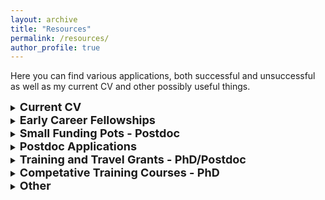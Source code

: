 ```yaml
---
layout: archive
title: "Resources"
permalink: /resources/
author_profile: true
---
```


Here you can find various applications, both successful and unsuccessful as well as my current CV and other possibly useful things.

<details>
  <summary> <b><font size="+1">Current CV</font></b> </summary>

  <p><a href="https://www.overleaf.com/read/xyhzbnmtmppp">Full CV</a> on the Overleaf platform. You can also access the LaTeX code.</p>

  <p><a href="https://www.overleaf.com/read/dqxkdyfxfqsj">Condensed CV.</a></p>

</details>

<details>
  <summary> <b><font size="+1">Early Career Fellowships</font></b> </summary>

  <p>Leverhulme Early Career Research Fellowship <a href="https://www.dropbox.com/s/4o0ti9ykfb2vn22/Leverhulme_2023_dedacted.pdf?dl=0">application</a> - unsuccessful - 2023.</p>

  <p>NERC Independent Fellowship <a href="https://www.dropbox.com/s/14zva7k0kshzc86/jes-2726477.pdf?dl=0">application</a> and <a href="https://www.dropbox.com/s/o9xo3aik1e8m9ov/NERC_feedback_2022.pdf?dl=0">feedback</a> - unsuccessful - 2023.</p>

  <p>EMBO Postdoctoral Fellowship <a href="https://www.dropbox.com/s/0tov0gnwgqny16r/EMBO_long_term_fellowship.pdf?dl=0">application</a> - made it to final short list (interview)- unsuccessful - 2021.</p>

  <p>Leverhulme Early Career Researcher Fellowship <a href="https://www.dropbox.com/s/czwz0dk3yh1j4py/Leverhulme_ECR_Fellowship_2021.pdf?dl=0">application</a> - made it to final shortlist - unsuccessful - 2021.</p>

  <p>Royal Commission for the Exhibition of 1851 Research Fellowship <a href="https://www.dropbox.com/s/c80ihzwfesdqefa/Royal_Commission_of_1851_Research_Fellowship_2021.pdf?dl=0">application</a> - unsuccessful - 2021.</p>

  <p>Marie Sklodowska-Curie Actions Independent Fellowship <a href="https://www.dropbox.com/s/n06vkmc7im387dx/HM_MSCA_Independent_fellowship_2020_unsuccessful.pdf?dl=0">application</a> and <a href="https://www.dropbox.com/s/r9d162h1bfsptws/HM_MSCA_2020_feedback.pdf?dl=0">feedback</a> - unsuccessful - scored 93.4% funding cut-off was 94.4% - 2020.</p>

  <p>Marie Sklodowska-Curie Actions Independent Fellowship <a href="https://www.dropbox.com/s/lh6n9v0axucj6i6/Final_proposal.pdf?dl=0">application</a> and <a href="https://www.dropbox.com/s/ypoa6xfgklqv0ih/882722_EpiSpider_ESR.pdf?dl=0">feedback</a> - unsuccessful but made the reserve list - scored 92.2% funding cut-off was 92.6% - 2019.</p>

</details>

<details>
  <summary> <b><font size="+1">Small Funding Pots - Postdoc</font></b> </summary>

  <p>BBSRC Impact Accelerator <a href="https://www.dropbox.com/s/kj1od9dt66w1odi/BBSRC%20IAA%20application%20form%20PoC%20Hollie%20Marshall.pdf?dl=0">application</a> - <strong>successful</strong> - 2023.</p>

  <p>British Ecological Society, Large Research Grant <a href="https://www.dropbox.com/s/b5xjgo9gzhwh7tn/LRB23_1005.pdf?dl=0">form</a>, <a href="https://www.dropbox.com/scl/fi/r0joqk9phpcnohpg6husy/BES_2023_round2_feedback.docx?rlkey=f4f72htj6kvuftbxv47eccbv0&dl=0">feedback</a> - unsuccessful, through to final round however - 2023.</p>

  <p>Fish Society of the British Isles, Small Research Grant <a href="https://www.dropbox.com/s/l7sy7iiqkguqcw0/FSBI_form.pdf?dl=0">form</a>, <a href="https://www.dropbox.com/s/ds995ok8m5qm7yk/FSBI_Research-Grant-Budget-Hollie-Marshall.pdf?dl=0">budget</a>, <a href="https://www.dropbox.com/s/338et46u8d59zzq/FSBI_CV-Hollie-Marshall.pdf?dl=0">CV</a> and <a href="https://www.dropbox.com/s/gketurhsxsmzi98/FSBI_feedback_2023.pdf?dl=0">feedback</a> - unsuccessful - 2023.</p>

  <p>ESEB Progress Meeting in Evolutionary Biology <a href="https://www.dropbox.com/s/a2o2c94yhyq5onw/Epi_in_EcoEvo.pdf?dl=0">application</a> - unsuccessful, second choice however - 2023.</p>

  <p>NEOF Early Career Researcher Pilot Project Proposal <a href="https://www.dropbox.com/s/zo0qvdhu9m4gsbz/NEOF_2022.pdf?dl=0">application</a> - made jointly with Dr. Katie Reilly - <strong>successful</strong> - 2022.</p>

  <p>NERC Discipline Hopping Small Grants <a href="https://www.dropbox.com/s/jc78ae1pxq0rzsv/HM_Application_form.pdf?dl=0">application</a> and <a href="https://www.dropbox.com/s/603bte4v7731cbu/HM_2page_summary.pdf?dl=0">project summary</a> - made jointly with Dr. Katie Reilly - <strong>successful</strong> - 2022.</p>

  <p>NEOF Early Career Researcher Pilot Project Proposal <a href="https://www.dropbox.com/s/dkcbb9ebnf2klzm/HM_NEOF_ECR_Pilot_Scheme_2021.pdf?dl=0">application</a> - made jointly with Dr. Kamil Jaron - <strong>successful</strong> - 2021.</p>

</details>


<details>
  <summary> <b><font size="+1">Postdoc Applications</font></b> </summary>

  <p>University of Aberdeen, Interdisciplinary Fellowship <a href="https://www.dropbox.com/s/a4pr2t5eo4sj5kt/Cover_letter_Hollie_Marshall.pdf?dl=0">cover letter</a>, <a href="https://www.dropbox.com/s/7owdtuwg47d7gtw/CV_Hollie_Marshall.pdf?dl=0">CV</a> - unsuccessful - 2022.</p>

  <p>University of Leicester, Postdoc in Bumblebee Epignetics <a href="https://www.dropbox.com/s/6fd938nx352jueu/Leicester_cover_letter.pdf?dl=0">cover letter</a>, [CV]<a href="https://www.dropbox.com/s/ohzrym5tl8a9yq9/CV_Leicester_2021.pdf?dl=0">CV</a>, <a href="https://www.dropbox.com/s/j1fiys04o5t70n0/Leicester_job_talk.pptx?dl=0">interview presentation</a> - <strong>successful</strong> - 2021.</p>

  <p>Postdoc in insect epigenetics and pesticide exposure <a href="https://www.dropbox.com/s/bply7yu3qvtuq6z/exeter_app.pdf?dl=0">cover letter</a> - not applied for in the end - 2019.</p>

  <p>University of Edinburgh, Postdoc in Insect Epigenetics and Reproduction <a href="https://www.dropbox.com/s/ktpmn0b8x3nbajj/Hollie_Marshall_Cover_Letter.pdf?dl=0">cover letter</a>, <a href="https://www.dropbox.com/s/0ztj72ji82eb68h/Edinburgh_CV.pdf?dl=0">CV</a> and <a href="https://www.dropbox.com/s/ggn37uytowu4q1w/Interview_Edinburgh.pdf?dl=0">interview presentation</a> - <strong>successful</strong> - 2019.</p>

</details>

<details>
  <summary> <b><font size="+1">Training and Travel Grants - PhD/Postdoc</font></b> </summary>

  <p>The Genetics Society Training Grant <a href="https://www.dropbox.com/s/9cg5j76rzfrmitw/HM_Genetics_Society_Training_Grant_2020_successful.pdf?dl=0">application</a> - <strong>successful</strong> - 2020.</p>

  <p>The Genetics Society Junior Scientist Conference Grant <a href="https://www.dropbox.com/s/pr7k1w52bgetopl/Genetics_application_Hollie.pdf?dl=0">application</a> - <strong>successful</strong> - 2018.</p>

  <p>British Ecological Society Conference Grant <a href="https://www.dropbox.com/s/vpobeg1eoh694ut/BES%20CONFERENCE%20GRANT%20APPLICATION%20INFO.pdf?dl=0">application</a> - not applied for in the end - 2017.</p>

</details>

<details>
  <summary> <b><font size="+1">Competative Training Courses - PhD</font></b> </summary>

  <p>Programming for Evolutionary Biology <a href="https://www.dropbox.com/s/ggg0hbqssu1kv5e/Hollie_Marshall_Motivation_Letter.pdf?dl=0">application</a> and <a href="https://www.dropbox.com/s/wcg4fvkyxxq15nq/Hollie_Marshall_Stipend_Application.pdf?dl=0">stipend application</a> - both <strong>successful</strong> - 2016.</p>

  <p>British Ecological Society Public Engagement Course <a href="https://www.dropbox.com/s/71t3he8bxs3fwnu/BES_PubEngage_Training_Application.pdf?dl=0">application</a> - <strong>successful</strong> - 2016.</p>

  <p>Bioinformatics for Adaptation Genomics, Winter School <a href="https://www.dropbox.com/s/9tt892n17upinpl/B%40G_Application_Hollie_Marshall.pdf?dl=0">application</a> - unsuccessful - 2015.</p>

  <p>Molecular Diagnostics For Species Identification And Evolutionary Analysis <a href="https://www.dropbox.com/s/yq03p7qc3l2md2f/Molec_Course_app_Hollie_Marshall.pdf?dl=0">application</a> - unsuccessful - 2015.</p>

</details>


<details>
  <summary> <b><font size="+1">Other</font></b> </summary>

  <p>L'Oréal-UNESCO for Women in Science UK <a href="https://www.dropbox.com/s/pdt8oauwyjxeni4/Loreal_form.pdf?dl=0">application</a>, <a href="https://www.dropbox.com/s/x74nwmnaubuqmwo/Loreal_Candidate_statement.pdf?dl=0">candidate statement</a>, <a href="https://www.dropbox.com/s/2scxerethp5y6d9/Loreal_Research_proposal.pdf?dl=0">research proposal</a> - unsuccessful - 2023.</p>

  <p>Fellowship to the Higher Education Academy <a href="https://www.dropbox.com/s/v74jvfsfi7kcxiz/H%20Marshall%20FHEA1.pdf?dl=0">application</a> - <strong>successful</strong> - 2019.</p>

  <p>CENTA conference sponsorship <a href="https://www.dropbox.com/s/q4if6sk03vj7zdt/hollie_conference_sponsorship_request.pdf?dl=0">application</a> - <strong>successful</strong> - 2018.</p>

  <p>University of Leicester, International Foundation Year Biology Tutor <a href="https://www.dropbox.com/s/ot13hf1ymdkhs0w/Tutor_App_form.pdf?dl=0">application</a> and <a href="https://www.dropbox.com/s/ffbp0nw8mr0zktr/Tutoring_CV.pdf?dl=0">CV</a> - <strong>successful</strong> - 2017.</p>

  <p>British Ecological Society Public Engagement Working Group Student Representative <a href="https://www.dropbox.com/s/sgxb5lrxq3fwl2u/BES_Rep_Cover_Letter.pdf?dl=0">cover letter</a> and <a href="https://www.dropbox.com/s/g6418z79giqr5wu/BES_Rep_CV.pdf?dl=0">CV</a> - unsuccessful - 2016(?).</p>

  <p>Conference sponsorship <a href="https://www.dropbox.com/s/0j2i3v1r1ccudxi/royal_commison_invite.pdf?dl=0">letter</a> example, sent to many companies and societies - some <strong>successful</strong> and some not - 2016.</p>

  <p>Central England NERC Training Alliance <a href="https://www.dropbox.com/s/s2ttgu6iypys88e/PhD_Personal_Statement.pdf?dl=0">cover letter</a> - <strong>successful</strong> - 2015.</p>

  <p>I also applied for MANY other PhDs both before and after my masters degree, which apparently the old me has deleted. The cover letters were all similar to the one above though. </p>

  <p>University of Birmingham Masters Degree <a href="https://www.dropbox.com/s/x3mn1q22hypogb7/Masters_Cover_Letter.pdf?dl=0">cover letter</a> - <strong>successful</strong> - 2013.</p>

</details>

